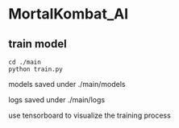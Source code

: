 # MortalKombat_AI
 
## train model
```
cd ./main
python train.py
```

models saved under ./main/models

logs saved under ./main/logs

use tensorboard to visualize the training process
